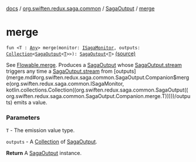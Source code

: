 [docs](../../index.md) / [org.swiften.redux.saga.common](../index.md) / [SagaOutput](index.md) / [merge](./merge.md)

# merge

`fun <T : `[`Any`](https://kotlinlang.org/api/latest/jvm/stdlib/kotlin/-any/index.html)`> merge(monitor: `[`ISagaMonitor`](../-i-saga-monitor/index.md)`, outputs: `[`Collection`](https://kotlinlang.org/api/latest/jvm/stdlib/kotlin.collections/-collection/index.html)`<`[`SagaOutput`](index.md)`<`[`T`](merge.md#T)`>>): `[`SagaOutput`](index.md)`<`[`T`](merge.md#T)`>` [(source)](https://github.com/protoman92/KotlinRedux/tree/master/common/common-saga/src/main/kotlin/org/swiften/redux/saga/common/SagaOutput.kt#L66)

See [Flowable.merge](#). Produces a [SagaOutput](index.md) whose [SagaOutput.stream](stream.md) triggers any time
a [SagaOutput.stream](stream.md) from [outputs](merge.md#org.swiften.redux.saga.common.SagaOutput.Companion$merge(org.swiften.redux.saga.common.ISagaMonitor, kotlin.collections.Collection((org.swiften.redux.saga.common.SagaOutput((org.swiften.redux.saga.common.SagaOutput.Companion.merge.T)))))/outputs) emits a value.

### Parameters

`T` - The emission value type.

`outputs` - A [Collection](https://kotlinlang.org/api/latest/jvm/stdlib/kotlin.collections/-collection/index.html) of [SagaOutput](index.md).

**Return**
A [SagaOutput](index.md) instance.

